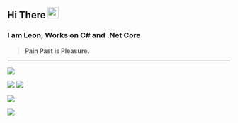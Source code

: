 ## Hi There <img src="https://media.giphy.com/media/hvRJCLFzcasrR4ia7z/giphy.gif" width="25px">
### I am Leon, Works on C# and .Net Core

> **Pain Past is Pleasure.**

***

<p align="center">
  
  ![](https://raw.github.com/CuteLeon/CuteLeon/master/README/92e8647aly1ffynfgt70tg20da06o4qt.gif)
  
  ![](https://github-readme-stats.vercel.app/api?username=CuteLeon&count_private=true&include_all_commits=true&show_icons=true&hide=contribs)
  ![](https://github-readme-stats.vercel.app/api/top-langs/?username=CuteLeon&layout=compact)
    
  ![](https://github-profile-trophy.vercel.app/?username=CuteLeon&theme=monokai&no-bg=true&margin-w=5&column=7)
  
  ![](https://activity-graph.herokuapp.com/graph?username=CuteLeon&theme=minimal)
  
</p>
